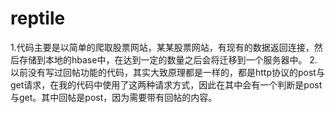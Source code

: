 # reptile
1.代码主要是以简单的爬取股票网站，某某股票网站，有现有的数据返回连接，然后存储到本地的hbase中，在达到一定的数量之后会将迁移到一个服务器中。
2.以前没有写过回帖功能的代码，其实大致原理都是一样的，都是http协议的post与get请求，在我的代码中使用了这两种请求方式，因此在其中会有一个判断是post与get。其中回帖是post，因为需要带有回帖的内容。
